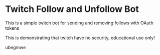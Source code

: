 # Twitch Follow and Unfollow Bot


This is a simple twitch bot for sending and removing follows with OAuth tokens


This is demonstrating that twitch have no security, educational use only!

ubegmwe